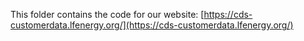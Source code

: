 This folder contains the code for our website:
[https://cds-customerdata.lfenergy.org/](https://cds-customerdata.lfenergy.org/)
